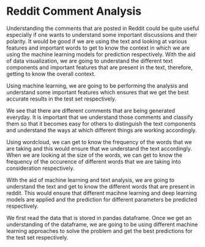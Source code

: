 # Reddit Comment Analysis 

Understanding the comments that are posted in Reddit could be quite useful especially if one wants to understand some important discussions and their polarity. 
It would be good if we are using the text and looking at various features and important words to get to know the context in which we are using the machine learning models for prediction respectively. With the aid of data visualization, we are going to understand the different text components and important features that are present in the text, therefore, getting to know the overall context. 

Using machine learning, we are going to be performing the analysis and understand some important features which ensures that we get the best accurate results in the test set respectively.

We see that there are different comments that are being generated everyday. It is important that we understand those comments and classify them so that it becomes easy for others to distinguish the text components and understand the ways at which different things are working accordingly. 

Using wordcloud, we can get to know the frequency of the words that we are taking and this would ensure that we understand the text accordingly. When we are looking at the size of the words, we can get to know the frequency of the occurence of different words that we are taking into consideration respectively. 

With the aid of machine learning and text analysis, we are going to understand the text and get to know the different words that are present in reddit. This would ensure that different macihne learning and deep learning models are applied and the prediction for different parameters be predicted respectively.

We first read the data that is stored in pandas dataframe. Once we get an understanding of the dataframe, we are going to be using different machine learning approaches to solve the problem and get the best predictions for the test set respectively. 

